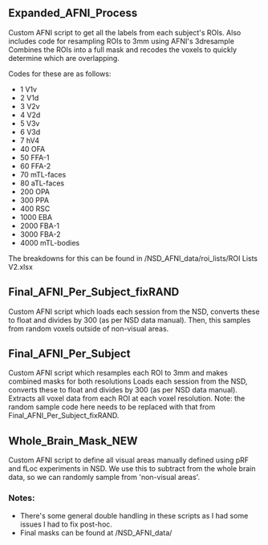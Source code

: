## Expanded_AFNI_Process
Custom AFNI script to get all the labels from each subject's ROIs. Also includes code for resampling ROIs to 3mm using AFNI's 3dresample
Combines the ROIs into a full mask and recodes the voxels to quickly determine which are overlapping.

Codes for these are as follows:

- 1 V1v	    
- 2 V1d	   
- 3 V2v	   
- 4 V2d	   
- 5 V3v	    
- 6 V3d	    
- 7 hV4
- 40 OFA
- 50 FFA-1 
- 60 FFA-2 
- 70 mTL-faces 
- 80 aTL-faces
- 200 OPA  
- 300 PPA 
- 400 RSC
- 1000 EBA  
- 2000 FBA-1  
- 3000 FBA-2  
- 4000 mTL-bodies 

The breakdowns for this can be found in /NSD_AFNI_data/roi_lists/ROI Lists V2.xlsx

## Final_AFNI_Per_Subject_fixRAND
Custom AFNI script which loads each session from the NSD, converts these to float and divides by 300 (as per NSD data manual). 
Then, this samples from random voxels outside of non-visual areas.

## Final_AFNI_Per_Subject
Custom AFNI script which resamples each ROI to 3mm and makes combined masks for both resolutions
Loads each session from the NSD, converts these to float and divides by 300 (as per NSD data manual). 
Extracts all voxel data from each ROI at each voxel resolution.
Note: the random sample code here needs to be replaced with that from Final_AFNI_Per_Subject_fixRAND.

## Whole_Brain_Mask_NEW
Custom AFNI script to define all visual areas manually defined using pRF and fLoc experiments in NSD. We use this to subtract from the whole brain data, so we can randomly sample from 'non-visual areas'.


### Notes:
- There's some general double handling in these scripts as I had some issues I had to fix post-hoc.
- Final masks can be found at /NSD_AFNI_data/

